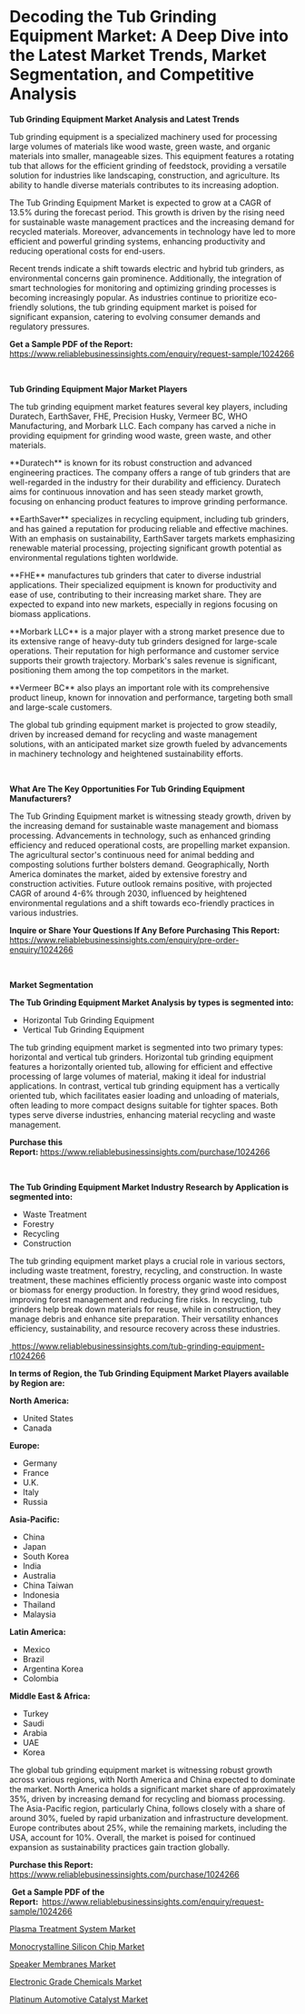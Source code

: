 <p><h1>Decoding the Tub Grinding Equipment Market: A Deep Dive into the Latest Market Trends, Market Segmentation, and Competitive Analysis</h1></p><p><strong>Tub Grinding Equipment Market Analysis and Latest Trends</strong></p>
<p><p>Tub grinding equipment is a specialized machinery used for processing large volumes of materials like wood waste, green waste, and organic materials into smaller, manageable sizes. This equipment features a rotating tub that allows for the efficient grinding of feedstock, providing a versatile solution for industries like landscaping, construction, and agriculture. Its ability to handle diverse materials contributes to its increasing adoption.</p><p>The Tub Grinding Equipment Market is expected to grow at a CAGR of 13.5% during the forecast period. This growth is driven by the rising need for sustainable waste management practices and the increasing demand for recycled materials. Moreover, advancements in technology have led to more efficient and powerful grinding systems, enhancing productivity and reducing operational costs for end-users. </p><p>Recent trends indicate a shift towards electric and hybrid tub grinders, as environmental concerns gain prominence. Additionally, the integration of smart technologies for monitoring and optimizing grinding processes is becoming increasingly popular. As industries continue to prioritize eco-friendly solutions, the tub grinding equipment market is poised for significant expansion, catering to evolving consumer demands and regulatory pressures.</p></p>
<p><strong>Get a Sample PDF of the Report:&nbsp;</strong> <a href="https://www.reliablebusinessinsights.com/enquiry/request-sample/1024266">https://www.reliablebusinessinsights.com/enquiry/request-sample/1024266</a></p>
<p>&nbsp;</p>
<p><strong>Tub Grinding Equipment Major Market Players</strong></p>
<p><p>The tub grinding equipment market features several key players, including Duratech, EarthSaver, FHE, Precision Husky, Vermeer BC, WHO Manufacturing, and Morbark LLC. Each company has carved a niche in providing equipment for grinding wood waste, green waste, and other materials.</p><p>**Duratech** is known for its robust construction and advanced engineering practices. The company offers a range of tub grinders that are well-regarded in the industry for their durability and efficiency. Duratech aims for continuous innovation and has seen steady market growth, focusing on enhancing product features to improve grinding performance.</p><p>**EarthSaver** specializes in recycling equipment, including tub grinders, and has gained a reputation for producing reliable and effective machines. With an emphasis on sustainability, EarthSaver targets markets emphasizing renewable material processing, projecting significant growth potential as environmental regulations tighten worldwide.</p><p>**FHE** manufactures tub grinders that cater to diverse industrial applications. Their specialized equipment is known for productivity and ease of use, contributing to their increasing market share. They are expected to expand into new markets, especially in regions focusing on biomass applications.</p><p>**Morbark LLC** is a major player with a strong market presence due to its extensive range of heavy-duty tub grinders designed for large-scale operations. Their reputation for high performance and customer service supports their growth trajectory. Morbark's sales revenue is significant, positioning them among the top competitors in the market.</p><p>**Vermeer BC** also plays an important role with its comprehensive product lineup, known for innovation and performance, targeting both small and large-scale customers. </p><p>The global tub grinding equipment market is projected to grow steadily, driven by increased demand for recycling and waste management solutions, with an anticipated market size growth fueled by advancements in machinery technology and heightened sustainability efforts.</p></p>
<p>&nbsp;</p>
<p><strong>What Are The Key Opportunities For Tub Grinding Equipment Manufacturers?</strong></p>
<p><p>The Tub Grinding Equipment market is witnessing steady growth, driven by the increasing demand for sustainable waste management and biomass processing. Advancements in technology, such as enhanced grinding efficiency and reduced operational costs, are propelling market expansion. The agricultural sector's continuous need for animal bedding and composting solutions further bolsters demand. Geographically, North America dominates the market, aided by extensive forestry and construction activities. Future outlook remains positive, with projected CAGR of around 4-6% through 2030, influenced by heightened environmental regulations and a shift towards eco-friendly practices in various industries.</p></p>
<p><strong>Inquire or Share Your Questions If Any Before Purchasing This Report:</strong> <a href="https://www.reliablebusinessinsights.com/enquiry/pre-order-enquiry/1024266">https://www.reliablebusinessinsights.com/enquiry/pre-order-enquiry/1024266</a></p>
<p>&nbsp;</p>
<p><strong>Market Segmentation</strong></p>
<p><strong>The Tub Grinding Equipment Market Analysis by types is segmented into:</strong></p>
<p><ul><li>Horizontal Tub Grinding Equipment</li><li>Vertical Tub Grinding Equipment</li></ul></p>
<p><p>The tub grinding equipment market is segmented into two primary types: horizontal and vertical tub grinders. Horizontal tub grinding equipment features a horizontally oriented tub, allowing for efficient and effective processing of large volumes of material, making it ideal for industrial applications. In contrast, vertical tub grinding equipment has a vertically oriented tub, which facilitates easier loading and unloading of materials, often leading to more compact designs suitable for tighter spaces. Both types serve diverse industries, enhancing material recycling and waste management.</p></p>
<p><strong>Purchase this Report:&nbsp;</strong><a href="https://www.reliablebusinessinsights.com/purchase/1024266">https://www.reliablebusinessinsights.com/purchase/1024266</a></p>
<p>&nbsp;</p>
<p><strong>The Tub Grinding Equipment Market Industry Research by Application is segmented into:</strong></p>
<p><ul><li>Waste Treatment</li><li>Forestry</li><li>Recycling</li><li>Construction</li></ul></p>
<p><p>The tub grinding equipment market plays a crucial role in various sectors, including waste treatment, forestry, recycling, and construction. In waste treatment, these machines efficiently process organic waste into compost or biomass for energy production. In forestry, they grind wood residues, improving forest management and reducing fire risks. In recycling, tub grinders help break down materials for reuse, while in construction, they manage debris and enhance site preparation. Their versatility enhances efficiency, sustainability, and resource recovery across these industries.</p></p>
<p><a href="https://www.reliablebusinessinsights.com/tub-grinding-equipment-r1024266">&nbsp;https://www.reliablebusinessinsights.com/tub-grinding-equipment-r1024266</a></p>
<p><strong>In terms of Region, the Tub Grinding Equipment Market Players available by Region are:</strong></p>
<p>
    <p> <strong> North America: </strong>
        <ul>
            <li>United States</li>
            <li>Canada</li>
        </ul>
        </p> 
    <p> <strong> Europe: </strong>
        <ul>
            <li>Germany</li>
            <li>France</li>
            <li>U.K.</li>
            <li>Italy</li>
            <li>Russia</li>
        </ul>
        </p> 
    <p> <strong> Asia-Pacific: </strong>
        <ul>
            <li>China</li>
            <li>Japan</li>
            <li>South Korea</li>
            <li>India</li>
            <li>Australia</li>
            <li>China Taiwan</li>
            <li>Indonesia</li>
            <li>Thailand</li>
            <li>Malaysia</li>
        </ul>
        </p> 
    <p> <strong> Latin America: </strong>
        <ul>
            <li>Mexico</li>
            <li>Brazil</li>
            <li>Argentina Korea</li>
            <li>Colombia</li>
        </ul>
        </p> 
    <p> <strong> Middle East & Africa: </strong>
        <ul>
            <li>Turkey</li>
            <li>Saudi</li>
            <li>Arabia</li>
            <li>UAE</li>
            <li>Korea</li>
        </ul>
    </p>
    </p>
<p><p>The global tub grinding equipment market is witnessing robust growth across various regions, with North America and China expected to dominate the market. North America holds a significant market share of approximately 35%, driven by increasing demand for recycling and biomass processing. The Asia-Pacific region, particularly China, follows closely with a share of around 30%, fueled by rapid urbanization and infrastructure development. Europe contributes about 25%, while the remaining markets, including the USA, account for 10%. Overall, the market is poised for continued expansion as sustainability practices gain traction globally.</p></p>
<p><strong>Purchase this Report: </strong><a href="https://www.reliablebusinessinsights.com/purchase/1024266">https://www.reliablebusinessinsights.com/purchase/1024266</a></p>
<p>&nbsp;<strong>Get a Sample PDF of the Report:&nbsp;&nbsp;</strong><a href="https://www.reliablebusinessinsights.com/enquiry/request-sample/1024266">https://www.reliablebusinessinsights.com/enquiry/request-sample/1024266</a></p>
<p><strong></strong></p>
<p><p><a href="https://www.linkedin.com/pulse/global-market-pulse-trends-growth-analysis-plasma-treatment-cqo4c?trackingId=LUMQdFe%2FQJmmDT01UKIvrQ%3D%3D">Plasma Treatment System Market</a></p><p><a href="https://github.com/MonroeBullock54/Market-Research-Report-List-1/blob/main/monocrystalline-silicon-chip-market.md">Monocrystalline Silicon Chip Market</a></p><p><a href="https://github.com/MegiBogdani1953/Market-Research-Report-List-1/blob/main/speaker-membranes-market.md">Speaker Membranes Market</a></p><p><a href="https://issuu.com/reportprime-2/docs/electronic-grade-chemicals-market-s_ffe998b2209a04">Electronic Grade Chemicals Market</a></p><p><a href="https://issuu.com/reportprime-2/docs/platinum-automotive-catalyst-market_d05df51fd0f75d">Platinum Automotive Catalyst Market</a></p></p>
